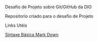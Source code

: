 Desafio de Projeto sobre Git/GitHub da DIO

Repositorio criado para o desafio de Projeto

Links Utéis

[Sintaxe Básica Mark Down](https://www.markdownguide.org/getting-started/)
